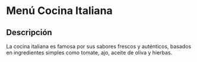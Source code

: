 # Menú Cocina Italiana

## Descripción
La cocina italiana es famosa por sus sabores frescos y auténticos, basados en ingredientes simples como tomate, ajo, aceite de oliva y hierbas.
​